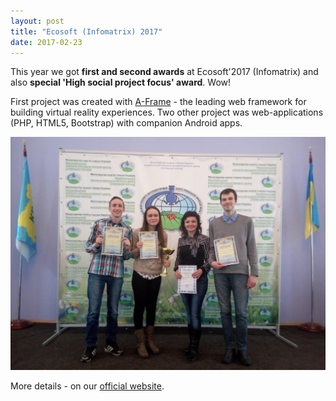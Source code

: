 ```yaml
---
layout: post
title: "Ecosoft (Infomatrix) 2017"
date: 2017-02-23
---
```


This year we got **first and second awards** at Ecosoft'2017 (Infomatrix) and also **special 'High social project focus' award**. Wow! 

First project was created with [A-Frame] - the leading web framework for building virtual reality experiences. Two other project was web-applications (PHP, HTML5, Bootstrap) with companion Android apps.

<center><img src='/files/winners.jpg' width='550'/></center>

More details - on our [official website].

[A-Frame]: https://aframe.io/
[official website]: https://sites.google.com/a/polytechnic.co.cc/ppk/novini/peremogavekosoft-2017infomatrix

